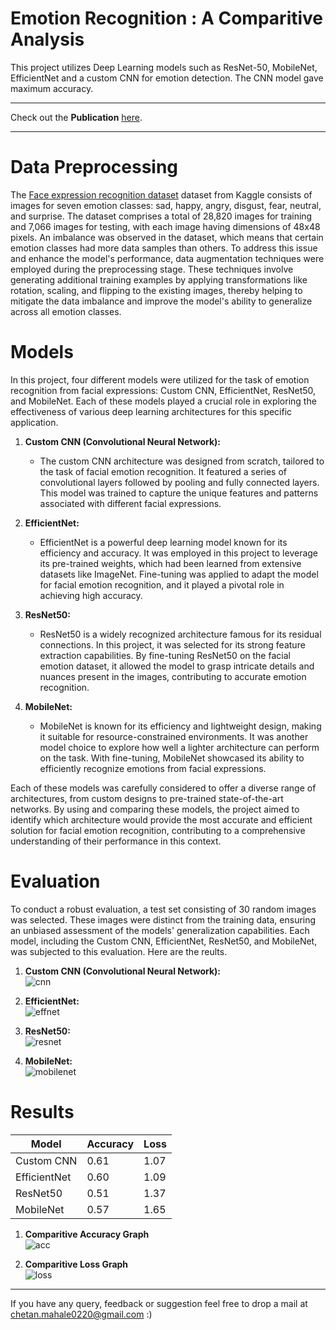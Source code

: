 # Emotion Recognition : A Comparitive Analysis

This project utilizes Deep Learning models such as ResNet-50, MobileNet, EfficientNet and a custom CNN for emotion detection. The CNN model gave maximum accuracy.<br>

---

Check out the **Publication** [here](https://ieeexplore.ieee.org/document/10593095).

---

# Data Preprocessing
The [Face expression recognition dataset](https://www.kaggle.com/datasets/jonathanoheix/face-expression-recognition-dataset) dataset from Kaggle consists of images for seven emotion classes: sad, happy, angry, disgust, fear, neutral, and surprise. The dataset comprises a total of 28,820 images for training and 7,066 images for testing, with each image having dimensions of 48x48 pixels. An imbalance was observed in the dataset, which means that certain emotion classes had more data samples than others. To address this issue and enhance the model's performance, data augmentation techniques were employed during the preprocessing stage. These techniques involve generating additional training examples by applying transformations like rotation, scaling, and flipping to the existing images, thereby helping to mitigate the data imbalance and improve the model's ability to generalize across all emotion classes.
# Models
In this project, four different models were utilized for the task of emotion recognition from facial expressions: Custom CNN, EfficientNet, ResNet50, and MobileNet. Each of these models played a crucial role in exploring the effectiveness of various deep learning architectures for this specific application.

1. **Custom CNN (Convolutional Neural Network):**
   - The custom CNN architecture was designed from scratch, tailored to the task of facial emotion recognition. It featured a series of convolutional layers followed by pooling and fully connected layers. This model was trained to capture the unique features and patterns associated with different facial expressions.

2. **EfficientNet:**
   - EfficientNet is a powerful deep learning model known for its efficiency and accuracy. It was employed in this project to leverage its pre-trained weights, which had been learned from extensive datasets like ImageNet. Fine-tuning was applied to adapt the model for facial emotion recognition, and it played a pivotal role in achieving high accuracy.

3. **ResNet50:**
   - ResNet50 is a widely recognized architecture famous for its residual connections. In this project, it was selected for its strong feature extraction capabilities. By fine-tuning ResNet50 on the facial emotion dataset, it allowed the model to grasp intricate details and nuances present in the images, contributing to accurate emotion recognition.

4. **MobileNet:**
   - MobileNet is known for its efficiency and lightweight design, making it suitable for resource-constrained environments. It was another model choice to explore how well a lighter architecture can perform on the task. With fine-tuning, MobileNet showcased its ability to efficiently recognize emotions from facial expressions.

Each of these models was carefully considered to offer a diverse range of architectures, from custom designs to pre-trained state-of-the-art networks. By using and comparing these models, the project aimed to identify which architecture would provide the most accurate and efficient solution for facial emotion recognition, contributing to a comprehensive understanding of their performance in this context.
# Evaluation
To conduct a robust evaluation, a test set consisting of 30 random images was selected. These images were distinct from the training data, ensuring an unbiased assessment of the models' generalization capabilities. Each model, including the Custom CNN, EfficientNet, ResNet50, and MobileNet, was subjected to this evaluation. Here are the reults.
1. **Custom CNN (Convolutional Neural Network):**<br>
![cnn](https://github.com/chetan0220/emotion_detection/assets/97821311/0e04ec0c-ff76-456b-82c3-1ad13d9d845a)



3. **EfficientNet:**<br>
![effnet](https://github.com/chetan0220/emotion_detection/assets/97821311/96fc7167-c622-4382-a7ac-500589e4047f)


4. **ResNet50:**<br>
![resnet](https://github.com/chetan0220/emotion_detection/assets/97821311/8d06e4fc-5c39-40aa-ae26-aa0bfe52f887)




5. **MobileNet:**<br>
![mobilenet](https://github.com/chetan0220/emotion_detection/assets/97821311/adc34a03-c81a-4555-940a-87f0ec1d1e55)




# Results
| Model          | Accuracy | Loss    |
|----------------|----------|---------|
| Custom CNN    | 0.61     | 1.07    |
| EfficientNet  | 0.60     | 1.09    |
| ResNet50      | 0.51     | 1.37    |
| MobileNet     | 0.57     | 1.65    |

1. **Comparitive Accuracy Graph**<br>
![acc](https://github.com/chetan0220/emotion_detection/assets/97821311/4db2fbbf-ccb7-405c-b518-b65a981bbf55)

2. **Comparitive Loss Graph**<br>
![loss](https://github.com/chetan0220/emotion_detection/assets/97821311/7b918d04-cb39-4bdc-ad6b-55a49066da91)<br>

---
If you have any query, feedback or suggestion feel free to drop a mail at chetan.mahale0220@gmail.com :) 
